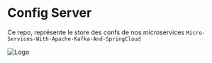 # Config Server

Ce repo, représente le store des confs de nos microservices `Micro-Services-With-Apache-Kafka-And-SpringCloud`
 
![Logo](https://encrypted-tbn0.gstatic.com/images?q=tbn:ANd9GcQVRaTm0Gs5Zax267aQurth8JakuOHF7xyAnMvMnytCm5P6lQJ678CLT0h6FU_J_cYF-S4&usqp=CAU)
